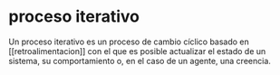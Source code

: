 # proceso iterativo
Un proceso iterativo es un proceso de cambio cíclico basado en [[retroalimentacion]] con el que es posible actualizar el estado de un sistema, su comportamiento o, en el caso de un agente, una creencia.
